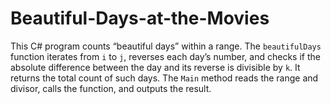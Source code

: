 # Beautiful-Days-at-the-Movies
This C# program counts “beautiful days” within a range. The `beautifulDays` function iterates from `i` to `j`, reverses each day’s number, and checks if the absolute difference between the day and its reverse is divisible by `k`. It returns the total count of such days. The `Main` method reads the range and divisor, calls the function, and outputs the result.
